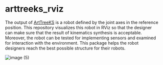 # arttreeks_rviz
The output of [ArtTreeKS](https://github.com/bobbens/ArtTreeKS) is a robot defined by the joint axes in the reference position. This repository visualizes this robot in RViz so that the designer can make sure that the result of kinematics synthesis is acceptable. Moreover, the robot can be tested for implementing sensors and examined for interaction with the environment. This package helps the robot designers reach the best possible structure for their robots.


![image (5)](https://user-images.githubusercontent.com/26231820/56378391-2d21f900-61ca-11e9-83bc-2cd0512feffd.png)
